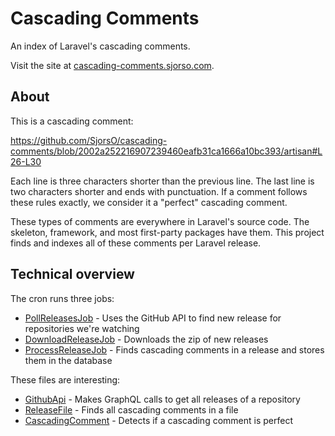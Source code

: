 # Cascading Comments
An index of Laravel's cascading comments.

Visit the site at [cascading-comments.sjorso.com](https://cascading-comments.sjorso.com).

## About
This is a cascading comment:

https://github.com/SjorsO/cascading-comments/blob/2002a252216907239460eafb31ca1666a10bc393/artisan#L26-L30

Each line is three characters shorter than the previous line. The last line is two characters shorter and ends with punctuation. If a comment follows these rules exactly, we consider it a "perfect" cascading comment.

These types of comments are everywhere in Laravel's source code.
The skeleton, framework, and most first-party packages have them.
This project finds and indexes all of these comments per Laravel release.

## Technical overview
The cron runs three jobs:
- [PollReleasesJob](https://github.com/SjorsO/cascading-comments/blob/master/app/Jobs/PollReleasesJob.php) - Uses the GitHub API to find new release for repositories we're watching
- [DownloadReleaseJob](https://github.com/SjorsO/cascading-comments/blob/master/app/Jobs/DownloadReleaseJob.php) - Downloads the zip of new releases
- [ProcessReleaseJob](https://github.com/SjorsO/cascading-comments/blob/master/app/Jobs/ProcessReleaseJob.php) - Finds cascading comments in a release and stores them in the database

These files are interesting:
- [GithubApi](https://github.com/SjorsO/cascading-comments/blob/master/app/Lcc/Github/GithubApi.php)  - Makes GraphQL calls to get all releases of a repository
- [ReleaseFile](https://github.com/SjorsO/cascading-comments/blob/master/app/Lcc/ReleaseFile.php) - Finds all cascading comments in a file
- [CascadingComment](https://github.com/SjorsO/cascading-comments/blob/master/app/Lcc/CascadingComment.php) - Detects if a cascading comment is perfect
